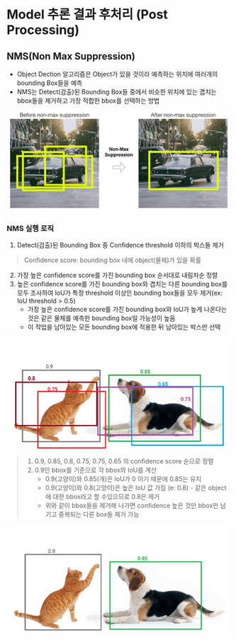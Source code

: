 # Model 추론 결과 후처리 (Post Processing)
## NMS(Non Max Suppression)
- Object Dection 알고리즘은 Object가 있을 것이라 예측하는 위치에 여러개의 bounding Box들을 예측
- NMS는 Detect(검출)된 Bounding Box들 중에서 비슷한 위치에 있는 겹치는bbox들을 제거하고 가장 적합한 bbox를 선택하는 방법
    
<p align="center">
    <img src="./images/image9.png">
</p>

### NMS 실행 로직
1. Detect(검출)된 Bounding Box 중 Confidence threshold 이하의 박스들 제거
> Confidence score: bounding box 내에 object(물체)가 있을 확률
2. 가장 높은 confidence score를 가진 bounding box 순서대로 내림차순 정렬
3. 높은 confidence score를 가진 bounding box와 겹치는 다른 bounding box를 모두 조사하여 IoU가 특정 threshold 이상인 bounding box들을 모두 제거(ex: IoU threshold > 0.5)
    - 가장 높은  confidence score를 가진 bounding box와 IoU가 높게 나온다는 것은 같은 물체를 예측한 bounding box일 가능성이 높음
    - 이 작업을 남아있는 모든 bounding box에 적용한 뒤 남아있는 박스만 선택
       
<p align="center">
    <img src="./images/image10.png">
</p>

> 1. 0.9, 0.85, 0.8, 0.75, 0.75, 0.65 의 confidence score 순으로 정렬
> 2. 0.9인 bbox를 기준으로 각 bbox와 IoU를 계산
>    - 0.9(고양이)와 0.85(개)은 IoU가 0 이기 때문에 0.85는 유지
>    - 0.9(고양이)와 0.8(고양이)은 높은 IoU 값 가짐 (e:  0.8) 
        - 같은 object에 대한 bbox라고 할 수있으므로 0.8은 제거
>    - 위와 같이 bbox들을 제거해 나가면 confidence 높은 것만 bbox만 남기고 중복되는 다른 box들 제거 가능

<p align="center">
    <img src="./images/image11.png">
</p>
